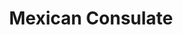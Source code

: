 ---
title: Mexican Consulate
image: "/assets/img/resources/sre.png"
description: The Mexican Consulate offers support to Mexican entrepreneurs seeking for legal advise, networking, and among others
categories:
  - Government
link: https://consulmex.sre.gob.mx/sanfrancisco/
---